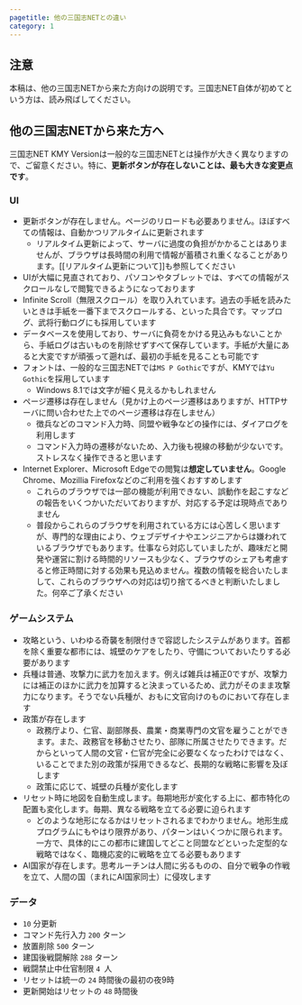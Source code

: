 ```yaml
---
pagetitle: 他の三国志NETとの違い
category: 1
---
```


## 注意

本稿は、他の三国志NETから来た方向けの説明です。三国志NET自体が初めてという方は、読み飛ばしてください。

## 他の三国志NETから来た方へ

三国志NET KMY Versionは一般的な三国志NETとは操作が大きく異なりますので、ご留意ください。特に、**更新ボタンが存在しないことは、最も大きな変更点です**。

### UI

* 更新ボタンが存在しません。ページのリロードも必要ありません。ほぼすべての情報は、自動かつリアルタイムに更新されます
  * リアルタイム更新によって、サーバに過度の負担がかかることはありませんが、ブラウザは長時間の利用で情報が蓄積され重くなることがあります。[[リアルタイム更新について]]も参照してください
* UIが大幅に見直されており、パソコンやタブレットでは、すべての情報がスクロールなしで閲覧できるようになっております
* Infinite Scroll（無限スクロール）を取り入れています。過去の手紙を読みたいときは手紙を一番下までスクロールする、といった具合です。マップログ、武将行動ログにも採用しています
* データベースを使用しており、サーバに負荷をかける見込みもないことから、手紙ログは古いものを削除せずすべて保存しています。手紙が大量にあると大変ですが頑張って遡れば、最初の手紙を見ることも可能です
* フォントは、一般的な三国志NETでは`MS P Gothic`ですが、KMYでは`Yu Gothic`を採用しています
  * Windows 8.1では文字が細く見えるかもしれません
* ページ遷移は存在しません（見かけ上のページ遷移はありますが、HTTPサーバに問い合わせた上でのページ遷移は存在しません）
  * 徴兵などのコマンド入力時、同盟や戦争などの操作には、ダイアログを利用します
  * コマンド入力時の遷移がないため、入力後も視線の移動が少ないです。ストレスなく操作できると思います
* Internet Explorer、Microsoft Edgeでの閲覧は**想定していません**。Google Chrome、Mozillia Firefoxなどのご利用を強くおすすめします
  * これらのブラウザでは一部の機能が利用できない、誤動作を起こすなどの報告をいくつかいただいておりますが、対応する予定は現時点でありません
  * 普段からこれらのブラウザを利用されている方には心苦しく思いますが、専門的な理由により、ウェブデザイナやエンジニアからは嫌われているブラウザでもあります。仕事なら対応していましたが、趣味だと開発や運営に割ける時間的リソースも少なく、ブラウザのシェアも考慮すると修正時間に対する効果も見込めません。複数の情報を総合いたしまして、これらのブラウザへの対応は切り捨てるべきと判断いたしました。何卒ご了承ください

### ゲームシステム

* 攻略という、いわゆる奇襲を制限付きで容認したシステムがあります。首都を除く重要な都市には、城壁のケアをしたり、守備についておいたりする必要があります
* 兵種は普通、攻撃力に武力を加えます。例えば雑兵は補正0ですが、攻撃力には補正のほかに武力を加算すると決まっているため、武力がそのまま攻撃力になります。そうでない兵種が、おもに文官向けのものにおいて存在します
* 政策が存在します
  * 政務庁より、仁官、副部隊長、農業・商業専門の文官を雇うことができます。また、政務官を移動させたり、部隊に所属させたりできます。だからといって人間の文官・仁官が完全に必要なくなったわけではなく、いることでまた別の政策が採用できるなど、長期的な戦略に影響を及ぼします
  * 政策に応じて、城壁の兵種が変化します
* リセット時に地図を自動生成します。毎期地形が変化する上に、都市特化の配置も変化します。毎期、異なる戦略を立てる必要に迫られます
  * どのような地形になるかはリセットされるまでわかりません。地形生成プログラムにもやはり限界があり、パターンはいくつかに限られます。一方で、具体的にこの都市に建国してどこと同盟などといった定型的な戦略ではなく、臨機応変的に戦略を立てる必要もあります
* AI国家が存在します。思考ルーチンは人間に劣るものの、自分で戦争の作戦を立て、人間の国（まれにAI国家同士）に侵攻します

### データ

* `10` 分更新
* コマンド先行入力 `200` ターン
* 放置削除 `500` ターン
* 建国後戦闘解除 `288` ターン
* 戦闘禁止中仕官制限 `4 `人
* リセットは統一の `24` 時間後の最初の夜9時
* 更新開始はリセットの `48` 時間後
